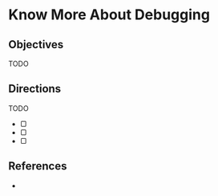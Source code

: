 # Know More About Debugging

## Objectives

TODO

## Directions

TODO

- ▢
- ▢
- ▢

## References

-
